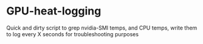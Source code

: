 # GPU-heat-logging
Quick and dirty script to grep nvidia-SMI temps, and CPU temps, write them to log every X seconds for troubleshooting purposes
